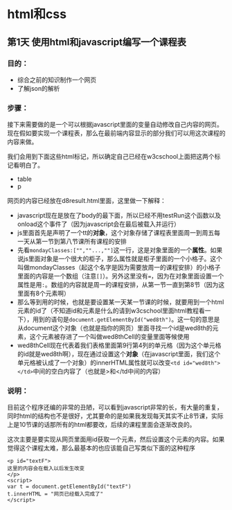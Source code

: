 # html和css
## 第1天 使用html和javascript编写一个课程表
### 目的：
- 综合之前的知识制作一个网页
- 了解json的解析
### 步骤：
接下来需要做的是一个可以根据javascript里面的变量自动修改自己内容的网页。现在假如要实现一个课程表，那么在最前端内容显示的部分我们可以用这次课程的内容来做。

我们会用到下面这些html标记，所以确定自己已经在w3cschool上面把这两个标记看明白了。

- table
- p

网页的内容已经放在d8result.html里面，这里做一下解释：
- javascript现在是放在了body的最下面，所以已经不用testRun这个函数以及onload这个事件了（因为javascript会在最后被载入并运行）
- js里面首先是声明了一个tt的**对象**，这个对象存储了课程表里面周一到周五每一天从第一节到第八节课所有课程的安排
- 先看`mondayClasses:["",""...,""]`这一行，这是对象里面的一个**属性**。如果说js里面对象是一个很大的柜子，那么属性就是柜子里面的一个小格子。这个叫做mondayClasses（起这个名字是因为需要放周一的课程安排）的小格子里面的内容是一个数组（注意`[]`）。另外这里没有`=`，因为在对象里面设置一个属性是用`:`。数组的内容就是周一的课程安排，从第一节一直到第8节（因为这里面有8个元素啊）
- 那么等到用的时候，也就是要设置某一天某一节课的时候，就要用到一个html元素的id了（不知道id和元素是什么的请到w3cschool里面html教程看一下），用到的语句是`document.getElementById("wed8th")`。这一句的意思是从document这个对象（也就是指你的网页）里面寻找一个id是wed8th的元素，这个元素被存进了一个叫做wed8thCell的变量里面等候使用
- wed8thCell现在代表着我们表格里面第9行第4列的单元格（因为这个单元格的id就是wed8th啊），现在通过设置这个**对象**（在javascript里面，我们这个单元格被认成了一个对象）的innerHTML属性就可以改变`<td id="wed8th"></td>`中间的空白内容了（也就是>和</td中间的内容）

### 说明：
目前这个程序还编的非常的丑陋，可以看到javascript非常的长，有大量的重复，同时html的结构也不是很好，尤其要命的是如果我发现每天其实不止8节课，实际上是10节课的话那所有的html都要改，后续的课程里面会逐渐改良的。

这次主要是要实现从网页里面用id获取一个元素，然后设置这个元素的内容。如果觉得这个课程太难，那么最基本的也应该能自己写类似下面的这种程序

```
<p id="textF">
这里的内容会在载入以后发生改变
</p>
<script>
var t = document.getElementById("textF")
t.innerHTML = "网页已经载入完成了"
</script>
```
